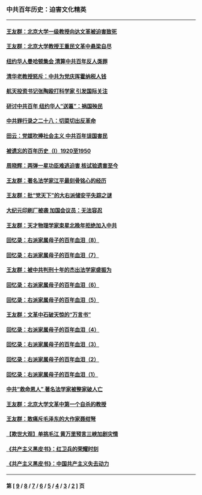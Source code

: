 ### 中共百年历史：迫害文化精英
---
#### [王友群：北京大学一级教授向达文革被迫害致死](../../pages/nf1176111/n13150966.md?08290430) 
#### [王友群：北京大学教授王重民文革中悬梁自尽](../../pages/nf1176111/n13084645.md?08290430) 
#### [纽约华人曼哈顿集会 清算中共百年反人类罪](../../pages/nf1176111/n13084157.md?08290430) 
#### [清华老教授怒斥：中共为党庆挥霍纳税人钱](../../pages/nf1176111/n13071430.md?08290430) 
#### [航天投资书记张陶殴打科学家 引发国际关注](../../pages/nf1176111/n13069132.md?08290430) 
#### [研讨中共百年 纽约华人“送匾”：祸国殃民](../../pages/nf1176111/n13057367.md?08290430) 
#### [中共罪行录之二十八：切菜切出反革命](../../pages/nf1176111/n13030600.md?08290430) 
#### [田云：党媒吹捧社会主义 中共百年误国害民](../../pages/nf1176111/n13006682.md?08290430) 
#### [被遗忘的百年历史（I）1920至1950](../../pages/nf1176111/n12986411.md?08290430) 
#### [周晓辉：两弹一星功臣难逃迫害 核试验遗害至今](../../pages/nf1176111/n12974997.md?08290430) 
#### [王友群：著名法学家江平最刻骨铭心的经历](../../pages/nf1176111/n12970787.md?08290430) 
#### [王友群：批“党天下”的大右派储安平失踪之谜](../../pages/nf1176111/n12954229.md?08290430) 
#### [大纪元印刷厂被袭 加国会议员：无法容忍](../../pages/nf1176111/n12883028.md?08290430) 
#### [王友群：天才物理学家束星北晚年拒绝加入中共](../../pages/nf1176111/n12792913.md?08290430) 
#### [回忆录：右派家属母子的百年血泪（8）](../../pages/nf1176111/n12706196.md?08290430) 
#### [回忆录：右派家属母子的百年血泪（7）](../../pages/nf1176111/n12706191.md?08290430) 
#### [王友群：被中共判刑十年的杰出法学家盛振为](../../pages/nf1176111/n12706141.md?08290430) 
#### [回忆录：右派家属母子的百年血泪（6）](../../pages/nf1176111/n12698863.md?08290430) 
#### [回忆录：右派家属母子的百年血泪（5）](../../pages/nf1176111/n12692515.md?08290430) 
#### [王友群：文革中石破天惊的“万言书”](../../pages/nf1176111/n12690994.md?08290430) 
#### [回忆录：右派家属母子的百年血泪（4）](../../pages/nf1176111/n12686410.md?08290430) 
#### [回忆录：右派家属母子的百年血泪（3）](../../pages/nf1176111/n12683820.md?08290430) 
#### [回忆录：右派家属母子的百年血泪（2）](../../pages/nf1176111/n12679738.md?08290430) 
#### [回忆录：右派家属母子的百年血泪（1）](../../pages/nf1176111/n12678112.md?08290430) 
#### [中共“救命恩人” 著名法学家被整家破人亡](../../pages/nf1176111/n12658168.md?08290430) 
#### [王友群：北京大学文革中第一个自杀的教授](../../pages/nf1176111/n12632697.md?08290430) 
#### [王友群：敢痛斥毛泽东的大作家聂绀弩](../../pages/nf1176111/n12384788.md?08290430) 
#### [【欺世大观】单挑毛江 黄万里预言三峡加剧灾情](../../pages/nf1176111/n12357101.md?08290430) 
#### [《共产主义黑皮书》：红卫兵的荣耀时刻](../../pages/nf1176111/n12190329.md?08290430) 
#### [《共产主义黑皮书》：中国共产主义失去动力](../../pages/nf1176111/n12168749.md?08290430) 

---
#### 第 [ [9](./9.md?08290430) / [8](./8.md?08290430) / [7](./7.md?08290430) / [6](./6.md?08290430) / [5](./5.md?08290430) / [4](./4.md?08290430) / [3](./3.md?08290430) / [2](./2.md?08290430) ] 页
